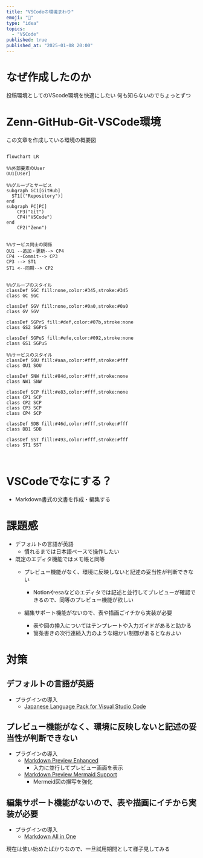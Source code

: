```yaml
---
title: "VSCodeの環境まわり"
emoji: "🦆"
type: "idea"
topics:
  - "VSCode"
published: true
published_at: "2025-01-08 20:00"
---
```



# なぜ作成したのか
投稿環境としてのVScode環境を快適にしたい
何も知らないのでちょっとずつ


# Zenn-GitHub-Git-VSCode環境

この文章を作成している環境の概要図

```mermaid

flowchart LR

%%外部要素のUser
OU1[User]

%%グループとサービス
subgraph GC1[GitHub]
  ST1[("Repository")]
end
subgraph PC[PC]
    CP3("Git")
    CP4("VSCode")
end
    CP2("Zenn")


%%サービス同士の関係
OU1 --追加・更新--> CP4
CP4 --Commit--> CP3
CP3 --> ST1
ST1 <--同期--> CP2


%%グループのスタイル
classDef SGC fill:none,color:#345,stroke:#345
class GC SGC

classDef SGV fill:none,color:#0a0,stroke:#0a0
class GV SGV

classDef SGPrS fill:#def,color:#07b,stroke:none
class GS2 SGPrS

classDef SGPuS fill:#efe,color:#092,stroke:none
class GS1 SGPuS

%%サービスのスタイル
classDef SOU fill:#aaa,color:#fff,stroke:#fff
class OU1 SOU

classDef SNW fill:#84d,color:#fff,stroke:none
class NW1 SNW

classDef SCP fill:#e83,color:#fff,stroke:none
class CP1 SCP
class CP2 SCP
class CP3 SCP
class CP4 SCP

classDef SDB fill:#46d,color:#fff,stroke:#fff
class DB1 SDB

classDef SST fill:#493,color:#fff,stroke:#fff
class ST1 SST



```

# VSCodeでなにする？
- Markdown書式の文書を作成・編集する

# 課題感
- デフォルトの言語が英語
  - 慣れるまでは日本語ベースで操作したい 
- 既定のエディタ機能ではメモ帳と同等
  - プレビュー機能がなく、環境に反映しないと記述の妥当性が判断できない
    - Notionやesaなどのエディタでは記述と並行してプレビューが確認できるので、同等のプレビュー機能が欲しい

  - 編集サポート機能がないので、表や描画ごイチから実装が必要
    - 表や図の挿入についてはテンプレートや入力ガイドがあると助かる
    - 箇条書きの次行連続入力のような細かい制御があるとなおよい


# 対策
## デフォルトの言語が英語
- プラグインの導入
  - [Japanese Language Pack for Visual Studio Code](https://marketplace.visualstudio.com/items?itemName=MS-CEINTL.vscode-language-pack-ja)

## プレビュー機能がなく、環境に反映しないと記述の妥当性が判断できない
- プラグインの導入
  - [Markdown Preview Enhanced](https://marketplace.visualstudio.com/items?itemName=shd101wyy.markdown-preview-enhanced)
    - 入力に並行してプレビュー画面を表示 
  - [Markdown Preview Mermaid Support](https://marketplace.visualstudio.com/items?itemName=bierner.markdown-mermaid)
    - Mermeid図の描写を強化

## 編集サポート機能がないので、表や描画にイチから実装が必要
- プラグインの導入
  - [Markdown All in One](https://marketplace.visualstudio.com/items?itemName=yzhang.markdown-all-in-one)


現在は使い始めたばかりなので、一旦試用期間として様子見してみる

